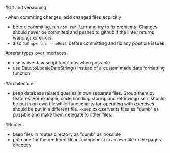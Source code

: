 #Git and versioning

-when commiting changes, add changed files ecplicitly 
- before commiting, run `nom run lint` and try to fix problems. Changes should never be commited and pushed to github if
the linter returns warnings or errors
- also run `npx tsc --noEmit` before committing and fix any possible issues


#prefer types over interfaces
- use native Javascript functions when possible
- use Date.toLocaleDateString() instead of a custom made date formatting function

#Architecture
- keep database related queries in own separate files. Group them by features. For example,
code handling storing and retrieving users should be put in an own file while functionality
for operating with exercises should be put in a different file.
-keep xxx.server.ts files as "dumb" as possible and make them delegate to other files. 

#Routes
- keep files in routes directory as "dumb" as possible
- put code for the rendered React component in an own file in the pages directory 


